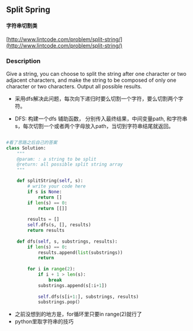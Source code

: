 ## Split Spring

#### 字符串切割类

[http://www.lintcode.com/problem/split-string/](http://www.lintcode.com/problem/split-string/)



### Description

Give a string, you can choose to split the string after one character or two adjacent characters, and make the string to be composed of only one character or two characters. Output all possible results.

* 采用dfs解决此问题，每次向下递归时要么切割一个字符，要么切割两个字符。
- DFS: 构建一个dfs 辅助函数， 分别传入最终结果，中间变量path, 和字符串s，每次切割一个或者两个字母放入path，当切到字符串结尾就返回。



```py

#看了思路之后自己的答案
class Solution:
    """
    @param: : a string to be split
    @return: all possible split string array
    """

    def splitString(self, s):
        # write your code here
        if s is None:
            return []
        if len(s) == 0:
            return [[]]
            
        results = []
        self.dfs(s, [], results)
        return results
        
    def dfs(self, s, substrings, results):
        if len(s) == 0:
            results.append(list(substrings))
            return 
            
        for i in range(2):
            if i + 1 > len(s):
                break
            substrings.append(s[:i+1])
            
            self.dfs(s[i+1:], substrings, results)
            substrings.pop(） 

```

- 之前没想到的地方是，for循环里只要in range(2)就行了
- python里取字符串的技巧




